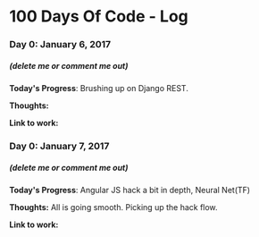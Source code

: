 # 100 Days Of Code - Log

### Day 0: January 6, 2017 
##### (delete me or comment me out)

**Today's Progress**: Brushing up on Django REST.

**Thoughts:**

**Link to work:**

### Day 0: January 7, 2017 
##### (delete me or comment me out)

**Today's Progress**: Angular JS hack a bit in depth, Neural Net(TF)

**Thoughts:** All is going smooth. Picking up the hack flow.

**Link to work:**
